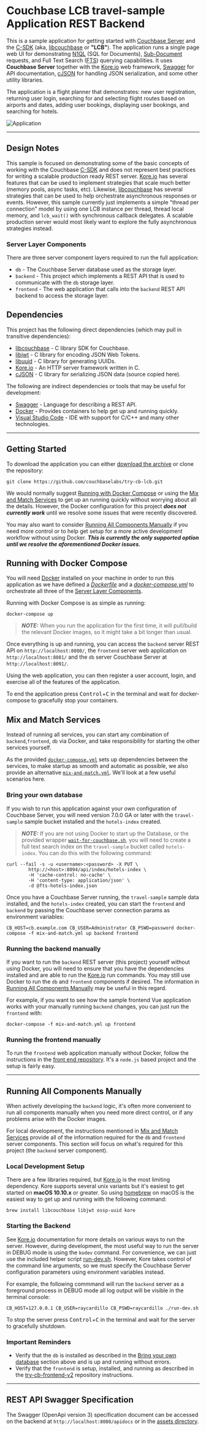 # Couchbase LCB travel-sample Application REST Backend

This is a sample application for getting started with [Couchbase Server] and the [C-SDK] (aka, [libcouchbase] or **"LCB"**).
The application runs a single page web UI for demonstrating [N1QL] (SQL for Documents), [Sub-Document] requests, and Full Text Search ([FTS]) querying capabilities.
It uses **Couchbase Server** together with the [Kore.io] web framework, [Swagger] for API documentation, [cJSON] for handling JSON serialization, and some other utility libraries.

The application is a flight planner that demonstrates: new user registration, returning user login, searching for and selecting flight routes based on airports and dates, adding user bookings, displaying user bookings, and searching for hotels.

![Application](screenshot.png)

-----


## Design Notes

This sample is focused on demonstrating some of the basic concepts of working with the Couchbase [C-SDK] and does not represent best practices for writing a scalable production ready REST server. [Kore.io] has several features that can be used to implement strategies that scale much better (memory pools, async tasks, etc). Likewise, [libcouchbase] has several strategies that can be used to help orchestrate asynchronous responses or events. However, this sample currently just implements a simple "thread per connection" model by using one LCB instance per thread, thread local memory, and `lcb_wait()` with synchronous callback delegates. A scalable production server would most likely want to explore the fully asynchronous strategies instead.

### Server Layer Components

There are three server component layers required to run the full application:
- `db` - The Couchbase Server database used as the storage layer.
- `backend` - This project which implements a REST API that is used to communicate with the `db` storage layer.
- `frontend` - The web application that calls into the `backend` REST API backend to access the storage layer.


## Dependencies

This project has the following direct dependencies (which may pull in transitive dependencies):

- [libcouchbase] - C library SDK for Couchbase.
- [libjwt] - C library for encoding JSON Web Tokens.
- [libuuid] - C library for generating UUIDs.
- [Kore.io] - An HTTP server framework written in C.
- [cJSON] - C library for serializing JSON data (source copied here).

The following are indirect dependencies or tools that may be useful for development:
- [Swagger] - Language for describing a REST API.
- [Docker] - Provides containers to help get up and running quickly.
- [Visual Studio Code] - IDE with support for C/C++ and many other technologies.

-----


## Getting Started

To download the application you can either [download the archive](https://github.com/couchbaselabs/try-cb-lcb/archive/master.zip) or clone the repository:

```
git clone https://github.com/couchbaselabs/try-cb-lcb.git
```

We would normally suggest [Running with Docker Compose](#running-with-docker-compose) or using the [Mix and Match Services](#mix-and-match-services) to get up an running quickly without worrying about all the details. However, the Docker configuration for this project _**does not currently work**_ until we resolve some issues that were recently discovered.

You may also want to consider [Running All Components Manually](#running-all-components-manually) if you need more control or to help get setup for a more active development workflow without using Docker. _**This is currently the only supported option until we resolve the aforementioned Docker issues.**_


## Running with Docker Compose

You will need [Docker] installed on your machine in order to run this application as we have defined a [_Dockerfile_](Dockerfile) and a [_docker-compose.yml_](docker-compose.yml) to orchestrate all three of the [Server Layer Components](#server-layer-components).

Running with Docker Compose is as simple as running:

```
docker-compose up
```

> **_NOTE:_** When you run the application for the first time, it will pull/build the relevant Docker images, so it might take a bit longer than usual.

Once everything is up and running, you can access the `backend` server REST API on `http://localhost:8080/`, the `frontend` server web application on `http://localhost:8081/` and the `db` server Couchbase Server at `http://localhost:8091/`.

Using the web application, you can then register a user account, login, and exercise all of the features of the application.

To end the application press <kbd>Control</kbd>+<kbd>C</kbd> in the terminal and wait for docker-compose to gracefully stop your containers.


## Mix and Match Services

Instead of running all services, you can start any combination of `backend`,`frontend`, `db` via Docker, and take responsibility for starting the other services yourself.

As the provided [`docker-compose.yml`](docker-compose.yml) sets up dependencies between the services, to make startup as smooth and automatic as possible, we also provide an alternative [`mix-and-match.yml`](mix-and-match.yml).  We'll look at a few useful scenarios here.


### Bring your own database

If you wish to run this application against your own configuration of Couchbase Server, you will need version 7.0.0 GA or later with the `travel-sample` sample bucket installed and the `hotels-index` created.

> **_NOTE:_** If you are not using Docker to start up the Database, or the provided wrapper [`wait-for-couchbase.sh`](wait-for-couchbase.sh), you will need to create a full text search index on the `travel-sample` bucket called `hotels-index`. You can do this with the following command:

```
curl --fail -s -u <username>:<password> -X PUT \
        http://<host>:8094/api/index/hotels-index \
        -H 'cache-control: no-cache' \
        -H 'content-type: application/json' \
        -d @fts-hotels-index.json
```

Once you have a Couchbase Server running, the `travel-sample` sample data installed, and the `hotels-index` created, you can start the `frontend` and `backend` by passing the Couchbase server connection params as environment variables:

```
CB_HOST=cb.example.com CB_USER=Administrator CB_PSWD=password docker-compose -f mix-and-match.yml up backend frontend
```

### Running the backend manually

If you want to run the `backend` REST server (this project) yourself without using Docker, you will need to ensure that you have the dependencies installed and are able to run the [Kore.io] run commands. You may still use Docker to run the `db` and `frontend` components if desired. The information in [Running All Components Manually](#running-all-components-manually) may be useful in this regard.

For example, if you want to see how the sample frontend Vue application works with your manually running `backend` changes, you can just run the `frontend` with:

```
docker-compose -f mix-and-match.yml up frontend
```

### Running the frontend manually

To run the `frontend` web application manually without Docker, follow the instructions in the [front end repository](https://github.com/couchbaselabs/try-cb-frontend-v2). It's a `node.js` based project and the setup is fairly easy.

-----


## Running All Components Manually

When actively developing the `backend` logic, it's often more convenient to run all components manually when you need more direct control, or if any problems arise with the Docker images.

For local development, the instructions mentioned in [Mix and Match Services](#mix-and-match-services) provide all of the information required for the `db` and `frontend` server components. This section will focus on what's required for this project (the `backend` server component).

### Local Development Setup

There are a few libraries required, but [Kore.io] is the most limiting dependency. Kore supports several unix variants but it's easiest to get started on **macOS 10.10.x** or greater. So using [homebrew](https://brew.sh/) on macOS is the easiest way to get up and running with the following command:

```
brew install libcouchbase libjwt ossp-uuid kore
```

### Starting the Backend

See [Kore.io] documentation for more details on various ways to run the server. However, during development, the most useful way to run the server in DEBUG mode is using the `kodev` command. For convenience, we can just use the included helper script [run-dev.sh](./run-dev.sh). However, Kore takes control of the command line arguments, so we must specify the Couchbase Server configuration parameters using environment variables instead.

For example, the following commmand will run the `backend` server as a foreground process in DEBUG mode all log output will be visible in the terminal console:

```
CB_HOST=127.0.0.1 CB_USER=raycardillo CB_PSWD=raycardillo ./run-dev.sh
```

To stop the server press <kbd>Control</kbd>+<kbd>C</kbd> in the terminal and wait for the server to gracefully shutdown.

### Important Reminders

- Verify that the `db` is installed as described in the [Bring your own database](#bring-your-own-database) section above and is up and running without errors.
- Verify that the `frontend` is setup, installed, and running  as described in the [try-cb-frontend-v2](https://github.com/couchbaselabs/try-cb-frontend-v2) repository instructions.


-----


## REST API Swagger Specification

The Swagger (OpenApi version 3) specification document can be accessed on the backend at `http://localhost:8080/apidocs` or in the [assets directory](./assets).


[Couchbase Server]: https://www.couchbase.com/
[C-SDK]: https://docs.couchbase.com/c-sdk/current/hello-world/overview.html
[libcouchbase]: https://github.com/couchbase/libcouchbase
[Sub-Document]: https://docs.couchbase.com/c-sdk/current/howtos/subdocument-operations.html
[N1QL]: https://docs.couchbase.com/c-sdk/current/howtos/n1ql-queries-with-sdk.html
[FTS]: https://docs.couchbase.com/c-sdk/current/howtos/full-text-searching-with-sdk.html
[Kore.io]: https://kore.io/
[cJSON]: https://github.com/DaveGamble/cJSON
[libjwt]: https://github.com/benmcollins/libjwt
[libuuid]: http://www.ossp.org/pkg/lib/uuid/
[Swagger]: https://swagger.io/resources/open-api/
[Docker]: https://docs.docker.com/get-docker/
[Visual Studio Code]: https://code.visualstudio.com/
